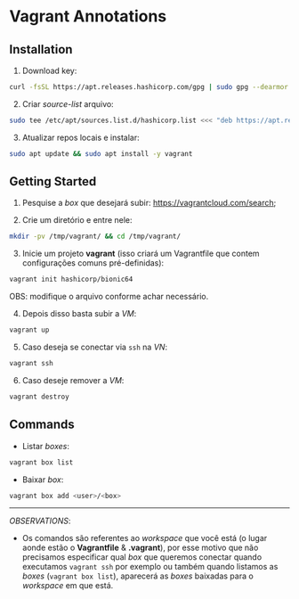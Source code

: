 # Vagrant Annotations

## Installation

1. Download key:

```sh
curl -fsSL https://apt.releases.hashicorp.com/gpg | sudo gpg --dearmor -o /etc/apt/trusted.gpg.d/hashicorp-archive-keyring.gpg
```

2. Criar _source-list_ arquivo:

```sh
sudo tee /etc/apt/sources.list.d/hashicorp.list <<< "deb https://apt.releases.hashicorp.com `lsb_release -cs` main"
```

3. Atualizar repos locais e instalar:

```sh
sudo apt update && sudo apt install -y vagrant
```

## Getting Started

1.  Pesquise a _box_ que desejará subir: <https://vagrantcloud.com/search>;

2. Crie um diretório e entre nele:

```sh
mkdir -pv /tmp/vagrant/ && cd /tmp/vagrant/
```

3. Inicie um projeto **vagrant** (isso criará um Vagrantfile que contem configurações comuns pré-definidas):

```sh
vagrant init hashicorp/bionic64
```

OBS: modifique o arquivo conforme achar necessário.

4. Depois disso basta subir a _VM_:

```sh
vagrant up
```

5. Caso deseja se conectar via `ssh` na _VN_:

```sh
vagrant ssh
```

6. Caso deseje remover a _VM_:

```sh
vagrant destroy
```

## Commands

- Listar _boxes_:

```sh
vagrant box list
```

- Baixar _box_:

```sh
vagrant box add <user>/<box>
```

---

_OBSERVATIONS_:

- Os comandos são referentes ao _workspace_ que você está (o lugar aonde estão o **Vagrantfile** & **.vagrant**), por esse motivo que não precisamos especificar qual _box_ que queremos conectar quando executamos `vagrant ssh` por exemplo ou também quando listamos as _boxes_ (`vagrant box list`), aparecerá as _boxes_ baixadas para o _workspace_ em que está.
